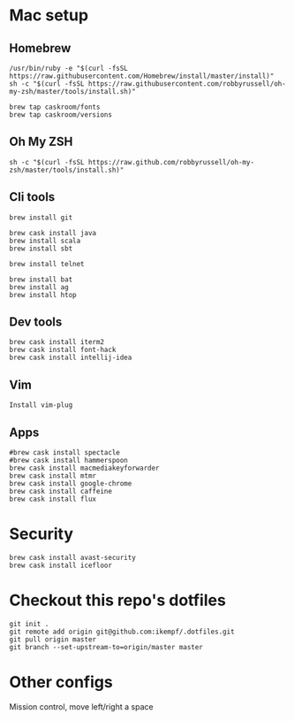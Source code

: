 # Mac setup

## Homebrew
```
/usr/bin/ruby -e "$(curl -fsSL https://raw.githubusercontent.com/Homebrew/install/master/install)"
sh -c "$(curl -fsSL https://raw.githubusercontent.com/robbyrussell/oh-my-zsh/master/tools/install.sh)"

brew tap caskroom/fonts
brew tap caskroom/versions
```

## Oh My ZSH
```
sh -c "$(curl -fsSL https://raw.github.com/robbyrussell/oh-my-zsh/master/tools/install.sh)"
```

## Cli tools
```
brew install git

brew cask install java
brew install scala
brew install sbt

brew install telnet

brew install bat
brew install ag
brew install htop
```

## Dev tools
```
brew cask install iterm2
brew cask install font-hack
brew cask install intellij-idea
```

## Vim
```
Install vim-plug
```

## Apps
```
#brew cask install spectacle
#brew cask install hammerspoon
brew cask install macmediakeyforwarder
brew cask install mtmr
brew cask install google-chrome
brew cask install caffeine
brew cask install flux
```

# Security
```
brew cask install avast-security
brew cask install icefloor
```

# Checkout this repo's dotfiles
```
git init .
git remote add origin git@github.com:ikempf/.dotfiles.git
git pull origin master
git branch --set-upstream-to=origin/master master
```

# Other configs
Mission control, move left/right a space
